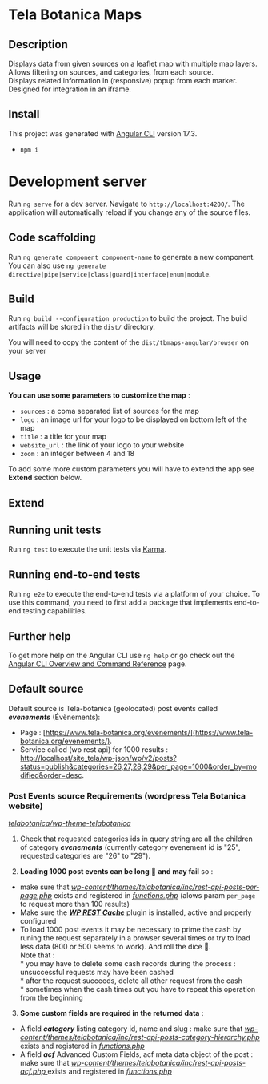 # Tela Botanica Maps

## Description

Displays data from given sources on a leaflet map with multiple map layers.  
Allows filtering on sources, and categories, from each source.  
Displays related information in (responsive) popup from each marker.  
Designed for integration in an iframe.  

## Install

This project was generated with [Angular CLI](https://github.com/angular/angular-cli) version 17.3.

- `npm i`

# Development server

Run `ng serve` for a dev server. Navigate to `http://localhost:4200/`. The application will automatically reload if you change any of the source files.

## Code scaffolding

Run `ng generate component component-name` to generate a new component. You can also use `ng generate directive|pipe|service|class|guard|interface|enum|module`.

## Build

Run `ng build --configuration production` to build the project. The build artifacts will be stored in the `dist/` directory.

You will need to copy the content of the `dist/tbmaps-angular/browser` on your server

## Usage

**You can use some parameters to customize the map** :
- `sources` : a coma separated list of sources for the map
- `logo` : an image url for your logo to be displayed on bottom left of the map
- `title` : a title for your map
- `website_url` : the link of your logo to your website
- `zoom` : an integer between 4 and 18  

To add some more custom parameters you will have to extend the app see **Extend** section below.

## Extend

## Running unit tests

Run `ng test` to execute the unit tests via [Karma](https://karma-runner.github.io).

## Running end-to-end tests

Run `ng e2e` to execute the end-to-end tests via a platform of your choice. To use this command, you need to first add a package that implements end-to-end testing capabilities.

## Further help

To get more help on the Angular CLI use `ng help` or go check out the [Angular CLI Overview and Command Reference](https://angular.io/cli) page.

## Default source

Default source is Tela-botanica (geolocated) post events called ***evenements*** (Évènements): 
* Page :  [https://www.tela-botanica.org/evenements/](https://www.tela-botanica.org/evenements/).
* Service called (wp rest api) for 1000 results :  [http://localhost/site_tela/wp-json/wp/v2/posts?status=publish&categories=26,27,28,29&per_page=1000&order_by=modified&order=desc](http://localhost/site_tela/wp-json/wp/v2/posts?status=publish&categories=26,27,28,29&per_page=1000&order_by=modified&order=desc).

### Post Events source Requirements (wordpress Tela Botanica website)

[_telabotanica/wp-theme-telabotanica_](https://github.com/telabotanica/wp-theme-telabotanica)

1. Check that requested categories ids in query string are all the children of category ***evenements*** (currently category evenement id is "25", requested categories are "26" to "29").

2. **Loading 1000 post events can be long** :turtle: **and may fail** so :
- make sure that [_wp-content/themes/telabotanica/inc/rest-api-posts-per-page.php_](https://github.com/telabotanica/wp-theme-telabotanica/inc/rest-api-posts-per-page.php) exists and registered in [_functions.php_](https://github.com/telabotanica/wp-theme-telabotanica/functions.php) (alows param `per_page` to request more than 100 results)
- Make sure the [***WP REST Cache***](https://wordpress.org/plugins/wp-rest-cache/) plugin is installed, active and properly configured
- To load 1000 post events it may be necessary to prime the cash by runing the request separately in a browser several times or try to load less data (800 or 500 seems to work). And roll the dice :game_die:.  
	Note that :  
		* you may have to delete some cash records during the process : unsuccessful requests may have been cashed  
		* after the request succeeds, delete all other request from the cash  
		* sometimes when the cash times out you have to repeat this operation from the beginning  

3. **Some custom fields are required in the returned data** :
- A field ***category*** listing category id, name and slug : make sure that [_wp-content/themes/telabotanica/inc/rest-api-posts-category-hierarchy.php_](https://github.com/telabotanica/wp-theme-telabotanica/inc/rest-api-posts-category-hierarchy.php) exists and registered in [_functions.php_](https://github.com/telabotanica/wp-theme-telabotanica/functions.php)
- A field ***acf*** Advanced Custom Fields, acf meta data object of the post :  make sure that [_wp-content/themes/telabotanica/inc/rest-api-posts-acf.php_ ](https://github.com/telabotanica/wp-theme-telabotanica/inc/rest-api-posts-acf.php) exists and registered in [_functions.php_](https://github.com/telabotanica/wp-theme-telabotanica/functions.php)
